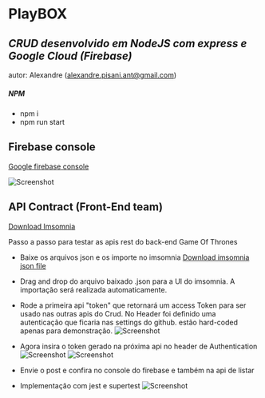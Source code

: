 # PlayBOX

## _CRUD desenvolvido em NodeJS com express e Google Cloud (Firebase)_

autor: Alexandre (alexandre.pisani.ant@gmail.com)

##### NPM 

-   npm i
-   npm run start

## Firebase console

[Google firebase console](https://console.firebase.google.com/u/0/project/zeroqueue-30894/firestore)

![Screenshot](https://i.ibb.co/QCdbq7X/image.png)

## API Contract (Front-End team)

[Download Imsomnia](https://insomnia.rest/download)

Passo a passo para testar as apis rest do back-end Game Of Thrones

-   Baixe os arquivos json e os importe no imsomnia
    [Download imsomnia json file](https://drive.google.com/file/d/1qvtbVErwfw-QY_1WuT2l2wZbLU6xyydb/view?usp=sharing)

-   Drag and drop do arquivo baixado .json para a UI do imsomnia. A importação será realizada automaticamente.
-   Rode a primeira api "token" que retornará um access Token para ser usado nas outras apis do Crud. No Header foi definido uma autenticação que ficaria nas settings do github. estão hard-coded apenas para demonstração.
    ![Screenshot](https://i.ibb.co/FVgYmBx/image.png)

-   Agora insira o token gerado na próxima api no header de Authentication
    ![Screenshot](https://i.ibb.co/C92Fpy7/image.png)
    ![Screenshot](https://i.ibb.co/7Q3fKkn/image.png)

-   Envie o post e confira no console do firebase e também na api de listar

-   Implementação com jest e supertest
    ![Screenshot](https://i.ibb.co/sbm5Hsg/image.png)
